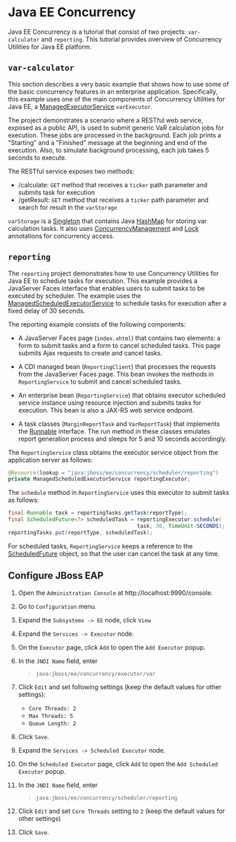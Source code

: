 # Java EE Concurrency

Java EE Concurrency is a tutorial that consist of two projects: `var-calculator` and `reporting`.
This tutorial provides overview of Concurrency Utilities for Java EE platform.

## `var-calculator`
 
This section describes a very basic example that shows how to use some of the basic concurrency features in an enterprise application. Specifically, this example uses one of the main components of Concurrency Utilities for Java EE, a [ManagedExecutorService](https://javaee.github.io/javaee-spec/javadocs/javax/enterprise/concurrent/ManagedExecutorService.html) `varExecutor`.

The project demonstrates a scenario where a RESTful web service, exposed as a public API, is used to submit generic VaR calculation jobs for execution. These jobs are processed in the background. Each job prints a "Starting" and a "Finished" message at the beginning and end of the execution. Also, to simulate background processing, each job takes 5 seconds to execute.

The RESTful service exposes two methods:

* /calculate: `GET` method that receives a `ticker` path parameter and submits task for execution
* /getResult: `GET` method that receives a `ticker` path parameter and search for result in the `varStorage`

`varStorage` is a [Singleton](https://javaee.github.io/javaee-spec/javadocs/javax/ejb/Singleton.html) that contains Java [HashMap](https://docs.oracle.com/en/java/javase/14/docs/api/java.base/java/util/HashMap.html) for storing var calculation tasks. It also uses [ConcurrencyManagement](https://javaee.github.io/javaee-spec/javadocs/javax/ejb/ConcurrencyManagement.html) and [Lock](https://javaee.github.io/javaee-spec/javadocs/javax/ejb/Lock.html) annotations for concurrency access.

## `reporting`

The `reporting` project demonstrates how to use Concurrency Utilities for Java EE to schedule tasks for execution. This example provides a JavaServer Faces interface that enables users to submit tasks to be executed by scheduler. The example uses the [ManagedScheduledExecutorService](https://javaee.github.io/javaee-spec/javadocs/javax/enterprise/concurrent/ManagedScheduledExecutorService.html) to schedule tasks for execution after a fixed delay of 30 seconds.

The reporting example consists of the following components:

* A JavaServer Faces page (`index.xhtml`) that contains two elements: a form to submit tasks and a form to cancel scheduled tasks. This page submits Ajax requests to create and cancel tasks.

* A CDI managed bean (`ReportingClient`) that processes the requests from the JavaServer Faces page. This bean invokes the methods in `ReportingService` to submit and cancel scheduled tasks.

* An enterprise bean (`ReportingService`) that obtains executor scheduled service instance using resource injection and submits tasks for execution. This bean is also a JAX-RS web service endpoint.

* A task classes (`MarginReportTask` and `VarReportTask`) that implements the [Runnable](https://docs.oracle.com/en/java/javase/14/docs/api/java.base/java/lang/Runnable.html) interface.
The run method in these classes emulates report generation process and sleeps for 5 and 10 seconds accordingly.

The `ReportingService` class obtains the executor service object from the application server as follows:

```java
@Resource(lookup = "java:jboss/ee/concurrency/scheduler/reporting")
private ManagedScheduledExecutorService reportingExecutor;
```

The `schedule` method in `ReportingService` uses this executor to submit tasks as follows:

```java
final Runnable task = reportingTasks.getTask(reportType);
final ScheduledFuture<?> scheduledTask = reportingExecutor.schedule(
                                         task, 30, TimeUnit.SECONDS);
reportingTasks.put(reportType, scheduledTask);
```

For scheduled tasks, `ReportingService` keeps a reference to the [ScheduledFuture](https://docs.oracle.com/en/java/javase/14/docs/api/java.base/java/util/concurrent/ScheduledFuture.html) object, so that the user can cancel the task at any time.

## Configure JBoss EAP
 
1. Open the `Administration Console` at http://localhost:9990/console.

2. Go to `Configuration` menu.

3. Expand the `Subsystems -> EE` node, click `View`

4. Expand the `Services -> Executor` node.

5. On the `Executor` page, click `Add` to open the `Add Executor` popup.

6. In the `JNDI Name` field, enter

    > `java:jboss/ee/concurrency/executor/var`
 
7. Click `Edit` and set following settings (keep the default values for other settings):

    * `Core Threads: 2`
    * `Max Threads: 5`
    * `Queue Length: 2`

8. Click `Save`.

9. Expand the `Services -> Scheduled Executor` node.

10. On the `Scheduled Executor` page, click `Add` to open the `Add Scheduled Executor` popup.

11. In the `JNDI Name` field, enter

    > `java:jboss/ee/concurrency/scheduler/reporting`

12. Click `Edit` and set `Core Threads` setting to `2` (keep the default values for other settings)

13. Click `Save`.